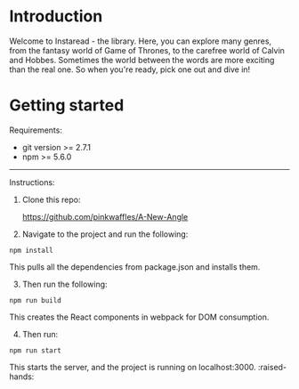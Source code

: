 # Introduction
Welcome to Instaread - the library. Here, you can explore many genres, from the fantasy world of Game of Thrones, to the carefree world of Calvin and Hobbes. Sometimes the world between the words are more exciting than the real one. So when you're ready, pick one out and dive in!

# Getting started

Requirements:

- git version >= 2.7.1
- npm >= 5.6.0

---

Instructions:

1. Clone this repo:

   https://github.com/pinkwaffles/A-New-Angle

2. Navigate to the project and run the following:

  `npm install`

  This pulls all the dependencies from package.json and installs them.

3. Then run the following:

  `npm run build`

  This creates the React components in webpack for DOM consumption.

4. Then run:

  `npm run start`

  This starts the server, and the project is running on localhost:3000. :raised-hands:
